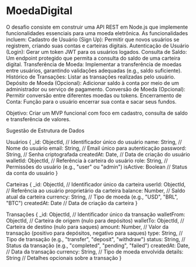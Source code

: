# MoedaDigital
O desafio consiste em construir uma API REST em Node.js que implemente funcionalidades essenciais para uma moeda eletrônica. As funcionalidades incluem:
Cadastro de Usuário (Sign Up): Permitir que novos usuários se registrem, criando suas contas e carteiras digitais.
Autenticação de Usuário (Login): Gerar um token JWT para os usuários logados.
Consulta de Saldo: Um endpoint protegido que permita a consulta do saldo de uma carteira digital.
Transferência de Moeda: Implementar a transferência de moedas entre usuários, garantindo validações adequadas (e.g., saldo suficiente).
Histórico de Transações: Listar as transações realizadas pelo usuário.
Depósito de Moeda (Opcional): Adicionar saldo à conta por meio de um administrador ou serviço de pagamento.
Conversão de Moeda (Opcional): Permitir conversão entre diferentes moedas ou tokens.
Encerramento de Conta: Função para o usuário encerrar sua conta e sacar seus fundos.

Objetivo: Criar um MVP funcional com foco em cadastro, consulta de saldo e transferência de valores.

Sugestão de Estrutura de Dados

Usuários
{
  _id: ObjectId,                    // Identificador único do usuário
  name: String,                     // Nome do usuário
  email: String,                    // Email único para autenticação
  password: String,                 // Senha criptografada
  createdAt: Date,                  // Data de criação do usuário
  walletId: ObjectId,               // Referência à carteira do usuário
  role: String,                     // Permissões do usuário (e.g., "user" ou "admin")
  isActive: Boolean                 // Status da conta do usuário
}

Carteiras
{
  _id: ObjectId,                    // Identificador único da carteira
  userId: ObjectId,                 // Referência ao usuário proprietário da carteira
  balance: Number,                  // Saldo atual da carteira
  currency: String,                 // Tipo de moeda (e.g., "USD", "BRL", "BTC")
  createdAt: Date                   // Data de criação da carteira
}

Transações
{
  _id: ObjectId,                    // Identificador único da transação
  walletFrom: ObjectId,             // Carteira de origem (nulo para depósitos)
  walletTo: ObjectId,               // Carteira de destino (nulo para saques)
  amount: Number,                   // Valor da transação (positivo para depósitos, negativo para saques)
  type: String,                     // Tipo de transação (e.g., "transfer", "deposit", "withdraw")
  status: String,                   // Status da transação (e.g., "completed", "pending", "failed")
  createdAt: Date,                  // Data da transação
  currency: String,                 // Tipo de moeda envolvida
  details: String                   // Detalhes opcionais sobre a transação
}
